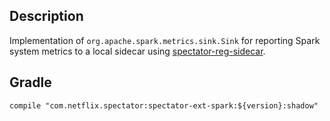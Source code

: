 ## Description

Implementation of `org.apache.spark.metrics.sink.Sink` for reporting Spark system metrics
to a local sidecar using [spectator-reg-sidecar](../spectator-reg-sidecar/README.md).

## Gradle

```
compile "com.netflix.spectator:spectator-ext-spark:${version}:shadow"
```